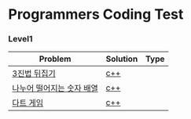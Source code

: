 # Programmers Coding Test


### Level1

| Problem | Solution | Type |
| ------- | -------- | ---- |
|[3진법 뒤집기](https://programmers.co.kr/learn/courses/30/lessons/68935)|[c++](https://github.com/shunCode/Programmers-CodingTest/blob/master/Level1/3%EC%A7%84%EB%B2%95%20%EB%92%A4%EC%A7%91%EA%B8%B0.cpp)||
|[나누어 떨어지는 숫자 배열](https://programmers.co.kr/learn/courses/30/lessons/12910)|[c++](https://github.com/shunCode/Programmers-CodingTest/blob/master/Level1/%EB%82%98%EB%88%84%EC%96%B4%20%EB%96%A8%EC%96%B4%EC%A7%80%EB%8A%94%20%EC%88%AB%EC%9E%90%20%EB%B0%B0%EC%97%B4.cpp)||
|[다트 게임](https://programmers.co.kr/learn/courses/30/lessons/17682)|[c++](https://github.com/shunCode/Programmers-CodingTest/blob/master/Level1/%EB%8B%A4%ED%8A%B8%20%EA%B2%8C%EC%9E%84.cpp)||
